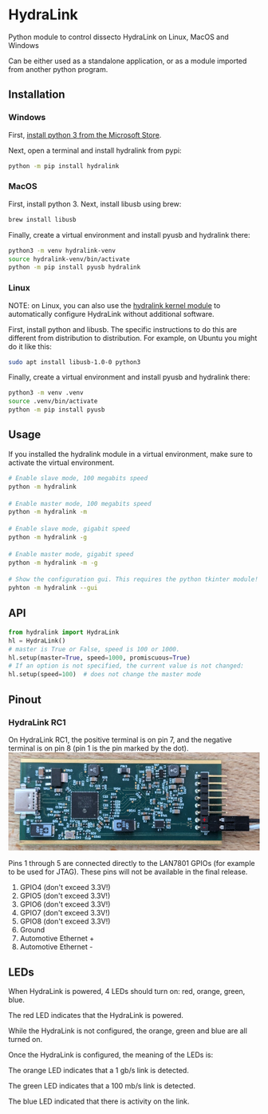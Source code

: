 # HydraLink

Python module to control dissecto HydraLink on Linux, MacOS and Windows

Can be either used as a standalone application, or as a module imported from another python program.

## Installation
### Windows

First, [install python 3 from the Microsoft Store](https://apps.microsoft.com/detail/9ncvdn91xzqp).

Next, open a terminal and install hydralink from pypi:

```cmd
python -m pip install hydralink
```

### MacOS

First, install python 3.
Next, install libusb using brew:

```bash
brew install libusb
```

Finally, create a virtual environment and install pyusb and hydralink there:

```bash
python3 -m venv hydralink-venv
source hydralink-venv/bin/activate
python -m pip install pyusb hydralink
```

### Linux

NOTE: on Linux, you can also use the [hydralink kernel module](https://github.com/dissecto-GmbH/usb2ae-kernel-module) to automatically configure HydraLink without additional software.

First, install python and libusb. The specific instructions to do this are different from distribution to distribution. For example, on Ubuntu you might do it like this:

```bash
sudo apt install libusb-1.0-0 python3
```

Finally, create a virtual environment and install pyusb and hydralink there:

```bash
python3 -m venv .venv
source .venv/bin/activate
python -m pip install pyusb
```

## Usage

If you installed the hydralink module in a virtual environment, make sure to activate the virtual environment.

```bash
# Enable slave mode, 100 megabits speed
python -m hydralink

# Enable master mode, 100 megabits speed
python -m hydralink -m

# Enable slave mode, gigabit speed
python -m hydralink -g

# Enable master mode, gigabit speed
python -m hydralink -m -g

# Show the configuration gui. This requires the python tkinter module!
pyhton -m hydralink --gui
```

## API

```python
from hydralink import HydraLink
hl = HydraLink()
# master is True or False, speed is 100 or 1000.
hl.setup(master=True, speed=1000, promiscuous=True)
# If an option is not specified, the current value is not changed:
hl.setup(speed=100)  # does not change the master mode
```

## Pinout

### HydraLink RC1
On HydraLink RC1, the positive terminal is on pin 7, and the negative terminal is on pin 8 (pin 1 is the pin marked by the dot).
![Photo of HydraLink RC1](https://raw.githubusercontent.com/dissecto-GmbH/hydralink/testpypi/images/hydralink_rc1.jpg)

Pins 1 through 5 are connected directly to the LAN7801 GPIOs (for example to be used for JTAG). These pins will not be available in the final release.

1. GPIO4 (don't exceed 3.3V!)
2. GPIO5 (don't exceed 3.3V!)
3. GPIO6 (don't exceed 3.3V!)
4. GPIO7 (don't exceed 3.3V!)
5. GPIO8 (don't exceed 3.3V!)
6. Ground
7. Automotive Ethernet +
8. Automotive Ethernet -

## LEDs

When HydraLink is powered, 4 LEDs should turn on: red, orange, green, blue.

The red LED indicates that the HydraLink is powered.

While the HydraLink is not configured, the orange, green and blue are all turned on.

Once the HydraLink is configured, the meaning of the LEDs is:

The orange LED indicates that a 1 gb/s link is detected.

The green LED indicates that a 100 mb/s link is detected.

The blue LED indicated that there is activity on the link.

